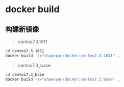 # docker build

## 构建新镜像

> centos7.3.1611
```bash
cd centos7.3.1611
docker build -t="shawnyan/docker:centos7.3.1611" .
```

> centos7.3_base
```bash
cd centos7.3_base
docker build -t="shawnyan/docker:centos7.3_base" .
```

